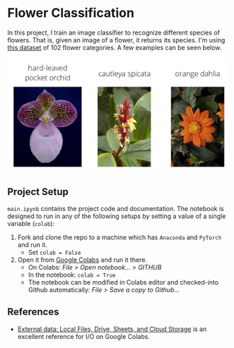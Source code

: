# Flower Classification

In this project, I train an image classifier to recognize different species of flowers. That is, given an image of a flower, it returns its species. I'm using [this dataset](http://www.robots.ox.ac.uk/~vgg/data/flowers/102/index.html) of 102 flower categories. A few examples can be seen below. 

<img src='https://github.com/alkashef/flower-classification/blob/master/assets/Flowers.png?raw=1' width=500px>

## Project Setup

`main.ipynb` contains the project code and documentation. The notebook is designed to run in any of the following setups by setting a value of a single variable (`colab`):

1. Fork and clone the repo to a machine which has `Anaconda` and `PyTorch` and run it. 
   - Set `colab = False`
2. Open it from [Google Colabs](https://colab.research.google.com) and run it there.
   - On Colabs: *File > Open notebook... > GITHUB*
   - In the notebook: `colab = True`
   - The notebook can be modified in Colabs editor and checked-into Github automatically: *File > Save a copy to Github...*

## References

- [External data: Local Files, Drive, Sheets, and Cloud Storage](https://colab.research.google.com/notebooks/io.ipynb) is an excellent reference for I/O on Google Colabs.